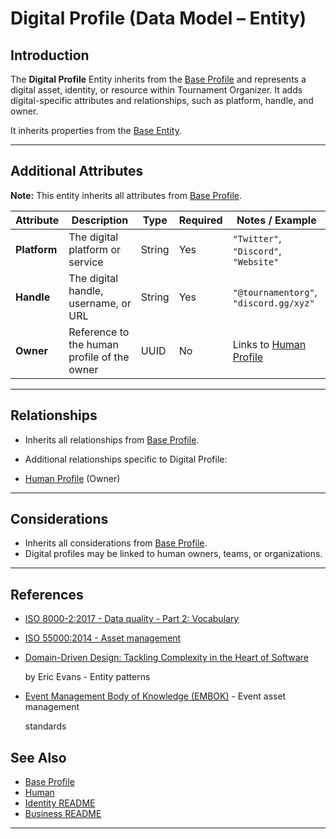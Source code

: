 # **Digital Profile** (Data Model – Entity)

## **Introduction**

The **Digital Profile** Entity inherits from the [Base Profile](../../identity/profile/base_profile.md) and
represents a digital asset, identity, or resource within Tournament Organizer. It adds digital-specific attributes and
relationships, such as platform, handle, and owner.

It inherits properties from the [Base Entity](../../foundation/base_entity.md).

---

## **Additional Attributes**

**Note:** This entity inherits all attributes from [Base Profile](../../identity/profile/base_profile.md).

| Attribute    | Description                                 | Type   | Required | Notes / Example                                                      |
| ------------ | ------------------------------------------- | ------ | -------- | -------------------------------------------------------------------- |
| **Platform** | The digital platform or service             | String | Yes      | `"Twitter"`, `"Discord"`, `"Website"`                                |
| **Handle**   | The digital handle, username, or URL        | String | Yes      | `"@tournamentorg"`, `"discord.gg/xyz"`                               |
| **Owner**    | Reference to the human profile of the owner | UUID   | No       | Links to [Human Profile](../../identity/profile/human.md) |

---

## **Relationships**

- Inherits all relationships from [Base Profile](../../identity/profile/base_profile.md).
- Additional relationships specific to Digital Profile:

- [Human Profile](../../identity/profile/human.md) (Owner)

---

## **Considerations**

- Inherits all considerations from [Base Profile](../../identity/profile/base_profile.md).
- Digital profiles may be linked to human owners, teams, or organizations.

---

## References

- [ISO 8000-2:2017 - Data quality - Part 2: Vocabulary](https://www.iso.org/standard/36326.html)
- [ISO 55000:2014 - Asset management](https://www.iso.org/standard/55088.html)
- [Domain-Driven Design: Tackling Complexity in the Heart of Software](https://www.amazon.com/Domain-Driven-Design-Tackling-Complexity-Software/dp/0321125215)

  by Eric Evans - Entity patterns

- [Event Management Body of Knowledge (EMBOK)](https://www.embok.org/index.php/embok-model) - Event asset management

  standards

## See Also

- [Base Profile](../../identity/profile/base_profile.md)
- [Human](../../identity/profile/human.md)
- [Identity README](../../identity/README.md)
- [Business README](../../README.md)

---
